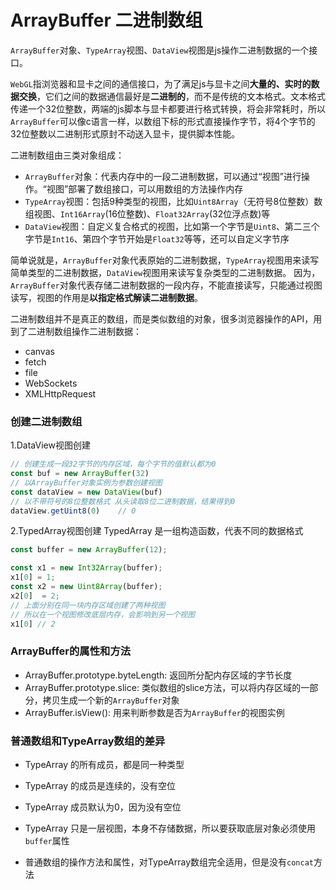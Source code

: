 # ArrayBuffer 二进制数组
`ArrayBuffer`对象、`TypeArray`视图、`DataView`视图是js操作二进制数据的一个接口。

`WebGL`指浏览器和显卡之间的通信接口，为了满足js与显卡之间**大量的、实时的数据交换**，它们之间的数据通信最好是**二进制的**，而不是传统的文本格式。文本格式传递一个32位整数，两端的js脚本与显卡都要进行格式转换，将会非常耗时，所以`ArrayBuffer`可以像c语言一样，以数组下标的形式直接操作字节，将4个字节的32位整数以二进制形式原封不动送入显卡，提供脚本性能。

二进制数组由三类对象组成：
- `ArrayBuffer`对象：代表内存中的一段二进制数据，可以通过“视图”进行操作。“视图”部署了数组接口，可以用数组的方法操作内存
- `TypeArray`视图：包括9种类型的视图，比如`Uint8Array`（无符号8位整数）数组视图、`Int16Array`(16位整数)、`Float32Array`(32位浮点数)等
- `DataView`视图：自定义复合格式的视图，比如第一个字节是`Uint8`、第二三个字节是`Int16`、第四个字节开始是`Float32`等等，还可以自定义字节序

简单说就是，`ArrayBuffer`对象代表原始的二进制数据，`TypeArray`视图用来读写简单类型的二进制数据，`DataView`视图用来读写复杂类型的二进制数据。
因为，`ArrayBuffer`对象代表存储二进制数据的一段内存，不能直接读写，只能通过视图读写，视图的作用是**以指定格式解读二进制数据**。


二进制数组并不是真正的数组，而是类似数组的对象，很多浏览器操作的API，用到了二进制数组操作二进制数据：
- canvas
- fetch 
- file 
- WebSockets
- XMLHttpRequest

### 创建二进制数组
1.DataView视图创建

```javascript
// 创建生成一段32字节的内存区域，每个字节的值默认都为0
const buf = new ArrayBuffer(32)
// 以ArrayBuffer对象实例为参数创建视图
const dataView = new DataView(buf)
// 以不带符号的8位整数格式 从头读取8位二进制数据，结果得到0
dataView.getUint8(0)    // 0
```

2.TypedArray视图创建
TypedArray 是一组构造函数，代表不同的数据格式
```javascript
const buffer = new ArrayBuffer(12);

const x1 = new Int32Array(buffer);
x1[0] = 1;
const x2 = new Uint8Array(buffer);
x2[0]  = 2;
// 上面分别在同一块内存区域创建了两种视图
// 所以在一个视图修改底层内存，会影响到另一个视图
x1[0] // 2
```

### ArrayBuffer的属性和方法
- ArrayBuffer.prototype.byteLength: 返回所分配内存区域的字节长度
- ArrayBuffer.prototype.slice: 类似数组的slice方法，可以将内存区域的一部分，拷贝生成一个新的`ArrayBuffer`对象
- ArrayBuffer.isView(): 用来判断参数是否为`ArrayBuffer`的视图实例

### 普通数组和TypeArray数组的差异
- TypeArray 的所有成员，都是同一种类型
- TypeArray 的成员是连续的，没有空位
- TypeArray 成员默认为0，因为没有空位
- TypeArray 只是一层视图，本身不存储数据，所以要获取底层对象必须使用`buffer`属性

- 普通数组的操作方法和属性，对TypeArray数组完全适用，但是没有`concat`方法


